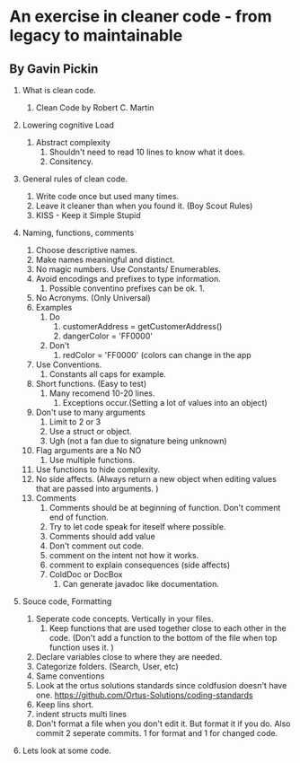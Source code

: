 # An exercise in cleaner code - from legacy to maintainable
## By Gavin Pickin

1. What is clean code. 
    1. Clean Code by Robert C. Martin

1. Lowering cognitive Load
    1. Abstract complexity
        1. Shouldn't need to read 10 lines to know what it does. 
        1. Consitency. 

1. General rules of clean code. 
    1. Write code once but used many times. 
    1. Leave it cleaner than when you found it. (Boy Scout Rules)
    1. KISS - Keep it Simple Stupid
1. Naming, functions, comments
    1. Choose descriptive names. 
    1. Make names meaningful and distinct. 
    1. No magic numbers. Use Constants/ Enumerables. 
    1. Avoid encodings and prefixes to type information. 
        1. Possible conventino prefixes can be ok. 
            1. 
    1. No Acronyms. (Only Universal) 
    1. Examples
        1. Do
            1. customerAddress = getCustomerAddress()
            1. dangerColor = 'FF0000'
        1. Don't 
            1. redColor = 'FF0000' (colors can change in the app
    1. Use Conventions. 
        1. Constants all caps for example. 
    1. Short functions. (Easy to test)
        1. Many recomend 10-20 lines. 
            1. Exceptions occur.(Setting a lot of values into an object)
    1. Don't use to many arguments 
        1. Limit to 2 or 3
        1. Use a struct or object. 
        1. Ugh (not a fan due to signature being unknown)
    1. Flag arguments are a No NO
        1. Use multiple functions. 
    1. Use functions to hide complexity. 
    1. No side affects. (Always return a new object when editing values that are passed into arguments. )
    1. Comments 
        1. Comments should be at beginning of function. Don't comment end of function. 
        1. Try to let code speak for iteself where possible. 
        1. Comments should add value 
        1. Don't comment out code. 
        1. comment on the intent not how it works. 
        1. comment to explain consequences (side affects)
        1. ColdDoc or DocBox
            1. Can generate javadoc like documentation. 

1. Souce code, Formatting 
    1. Seperate code concepts. Vertically in your files. 
        1. Keep functions that are used together close to each other in the code. (Don't add a function to the bottom of the file when top function uses it. )
    1. Declare variables close to where they are needed. 
    1. Categorize folders. (Search, User, etc)
    1. Same conventions
    1. Look at the ortus solutions standards since coldfusion doesn't have one. https://github.com/Ortus-Solutions/coding-standards
    1. Keep lins short. 
    1. indent structs multi lines
    1. Don't format a file when you don't edit it. But format it if you do. Also commit 2 seperate commits. 1 for format and 1 for changed code. 
1. Lets look at some code. 